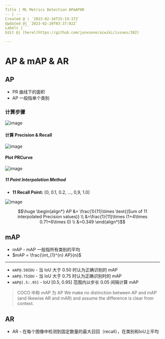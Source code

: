 ```yaml
---
Title | ML Metrics Detection APmAPAR
-- | --
Created @ | `2023-02-16T15:19:37Z`
Updated @| `2023-02-20T03:37:02Z`
Labels | ``
Edit @| [here](https://github.com/junxnone/aiwiki/issues/382)

---
```

# AP & mAP & AR

## AP
- PR 曲线下的面积
- AP 一般指单个类别

### 计算步骤

![image](https://user-images.githubusercontent.com/2216970/219999922-5d64b9cf-f1e5-439a-9ae1-346b699051df.png)

#### 计算 Precision & Recall

![image](https://user-images.githubusercontent.com/2216970/219999957-82ea09f1-1813-49e8-bdc5-eadc712051c8.png)

#### Plot PRCurve

![image](https://user-images.githubusercontent.com/2216970/220000067-3e7a8e79-1b1e-49ad-9681-d8b8468c681c.png)

##### 11 Point Interpolation Method

- **11 Recall Point:** [0, 0.1, 0.2, ..., 0,9, 1.0]

![image](https://user-images.githubusercontent.com/2216970/220000690-1d169ef1-3857-46b0-996e-3a67070e9e77.png)

```math
\huge
\begin{align*}
 AP &=  \frac{1}{11}\times \text{(Sum of 11 interpolated Precision values)} \\
 &=\frac{1}{11}\times (1+4\times 0.71+6\times 0) \\
 &=0.349 
\end{align*}
```

## mAP

- mAP - mAP 一般指所有类别的平均
- $mAP = \frac{\int_{1}^{n} AP}{n}$

---
- `mAP@.50IOU` - 当 IoU 大于 0.50 时认为正确识别的 mAP
- `mAP@.75IOU` - 当 IoU 大于 0.75 时认为正确识别时的 mAP
- `mAP@[.5:.95]` - IoU [0.5, 0.95] 范围内以步长 0.05 间隔计算 mAP

> COCO 中称 mAP 为 AP
> We make no distinction between AP and mAP (and likewise AR and mAR) and assume the difference is clear from context.


## AR

- AR  - 在每个图像中检测到固定数量的最大召回（recall），在类别和IoU上平均

